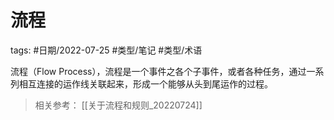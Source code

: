 # 流程


tags: #日期/2022-07-25 #类型/笔记 #类型/术语 

流程（Flow Process），流程是一个事件之各个子事件，或者各种任务，通过一系列相互连接的运作线关联起来，形成一个能够从头到尾运作的过程。



> 相关参考：
> [[关于流程和规则_20220724]]